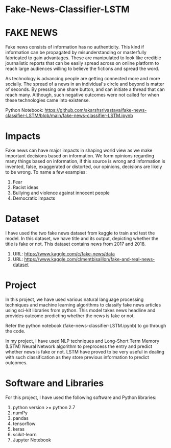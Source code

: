 # Fake-News-Classifier-LSTM

# FAKE NEWS

Fake news consists of information has no authenticity. This kind if information can be propagated by misunderstanding or masterfully fabricated to gain advantages. These are manipulated to look like credible journalistic reports that can be easily spread across on online platform to reach large audiences willing to believe the fictions and spread the word.

As technology is advancing people are getting connected more and more socially. The spread of a news in an individual's circle and beyond is matter of seconds. By pressing one share button, and can initiate a thread that can reach many. Although, such negative outcomes were not called for when these technologies came into existense. 

Python Notebook: https://github.com/akarshsrivastava/fake-news-classifier-LSTM/blob/main/fake-news-classifier-LSTM.ipynb

# Impacts

Fake news can have major impacts in shaping world view as we make important decisions based on information. We form opinions regarding many things based on information, if this source is wrong and information is invented, false, exaggerated or distorted, our opinions, decisions are likely to be wrong. To name a few examples:
1. Fear
2. Racist ideas
3. Bullying and violence against innocent people
4. Democratic impacts

# Dataset

I have used the two fake news dataset from kaggle to train and test the model. In this dataset, we have title and its output, depicting whether the title is fake or not.
This dataset contains news from 2017 and 2018. 

1. URL: https://www.kaggle.com/c/fake-news/data
2. URL: https://www.kaggle.com/clmentbisaillon/fake-and-real-news-dataset

# Project

In this project, we have used various natural language processing techniques and machine learning algorithms to classify fake news articles using sci-kit libraries from python. 
This model takes news headline and provides outcome predicting whether the news is fake or not.

Refer the python notebook (fake-news-classifier-LSTM.ipynb) to go through the code.

In my project, I have used NLP techniques and Long-Short Term Memory (LSTM) Neural Network algorithm to preprocess the entry and predict whether news is fake or not. LSTM have proved to be very useful in dealing with such classification as they store previous information to predict outcomes. 

# Software and Libraries

For this project, I have used the following software and Python libraries:
1. python version >= python 2.7
2. numPy
3. pandas
4. tensorflow
5. keras
6. scikit-learn
7. Jupyter Notebook
